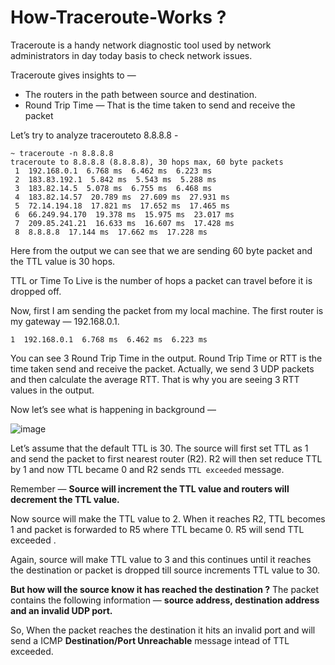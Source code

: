 # How-Traceroute-Works ?

Traceroute is a handy network diagnostic tool used by network administrators in day today basis to check network issues.

Traceroute gives insights to —

- The routers in the path between source and destination.
- Round Trip Time — That is the time taken to send and receive the packet

Let’s try to analyze tracerouteto 8.8.8.8 -

```
~ traceroute -n 8.8.8.8
traceroute to 8.8.8.8 (8.8.8.8), 30 hops max, 60 byte packets
 1  192.168.0.1  6.768 ms  6.462 ms  6.223 ms
 2  183.83.192.1  5.842 ms  5.543 ms  5.288 ms
 3  183.82.14.5  5.078 ms  6.755 ms  6.468 ms
 4  183.82.14.57  20.789 ms  27.609 ms  27.931 ms
 5  72.14.194.18  17.821 ms  17.652 ms  17.465 ms
 6  66.249.94.170  19.378 ms  15.975 ms  23.017 ms
 7  209.85.241.21  16.633 ms  16.607 ms  17.428 ms
 8  8.8.8.8  17.144 ms  17.662 ms  17.228 ms
 ```
 
Here from the output we can see that we are sending 60 byte packet and the TTL value is 30 hops.

TTL or Time To Live is the number of hops a packet can travel before it is dropped off.

Now, first I am sending the packet from my local machine. The first router is my gateway — 192.168.0.1.

`1  192.168.0.1  6.768 ms  6.462 ms  6.223 ms`

You can see 3 Round Trip Time in the output. Round Trip Time or RTT is the time taken send and receive the packet. Actually, we send 3 UDP packets and then calculate the average RTT. That is why you are seeing 3 RTT values in the output.

Now let’s see what is happening in background —

![image](https://user-images.githubusercontent.com/37524392/181218254-db1b7944-fcfb-4a5a-9273-7031fe00ebc8.png)

Let’s assume that the default TTL is 30. The source will first set TTL as 1 and send the packet to first nearest router (R2). R2 will then set reduce TTL by 1 and now TTL became 0 and R2 sends `TTL exceeded` message.

Remember — **Source will increment the TTL value and routers will decrement the TTL value.**

Now source will make the TTL value to 2. When it reaches R2, TTL becomes 1 and packet is forwarded to R5 where TTL became 0. R5 will send TTL exceeded .

Again, source will make TTL value to 3 and this continues until it reaches the destination or packet is dropped till source increments TTL value to 30.

**But how will the source know it has reached the destination ?** The packet contains the following information — **source address, destination address and an invalid UDP port.**

So, When the packet reaches the destination it hits an invalid port and will send a ICMP **Destination/Port Unreachable** message intead of TTL exceeded.
